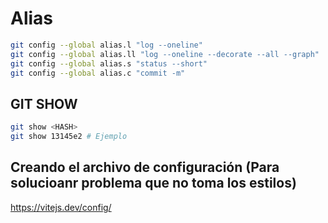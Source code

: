 
# Alias

```sh
git config --global alias.l "log --oneline"
git config --global alias.ll "log --oneline --decorate --all --graph"
git config --global alias.s "status --short"
git config --global alias.c "commit -m"
```

## GIT SHOW

```sh
git show <HASH>
git show 13145e2 # Ejemplo
```

## Creando el archivo de configuración (Para solucioanr problema que no toma los estilos)

<https://vitejs.dev/config/>